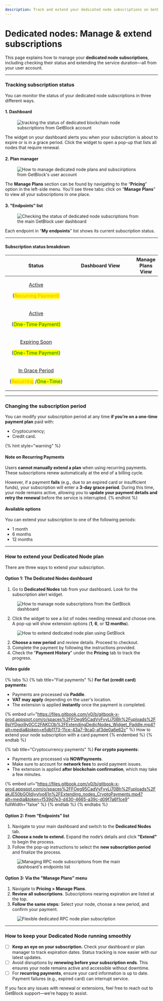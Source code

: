 ```yaml
---
description: Track and extend your dedicated node subscriptions on GetBlock.
---
```


# Dedicated nodes: Manage & extend subscriptions

This page explains how to manage your **dedicated node subscriptions**, including checking their status and extending the service duration—all from your user account.

***

### Tracking subscription status

You can monitor the status of your dedicated node subscriptions in three different ways.

#### 1. Dashboard&#x20;

<figure><img src="../../.gitbook/assets/dedicated nodes widget.svg" alt="tracking the status of dedicated blockchain node subscriptions from GetBlock account"><figcaption></figcaption></figure>

The widget on your dashboard alerts you when your subscription is about to expire or is in a grace period. Click the widget to open a pop-up that lists all nodes that require renewal.

#### 2. Plan manager

<figure><img src="../../.gitbook/assets/extend_manage_plans.svg" alt="How to manage dedicated node plans and subsciriptions from GetBlock&#x27;s user account"><figcaption></figcaption></figure>

The **Manage Plans** section can be found by navigating to the “**Pricing**” option in the left-side menu. You'll see three tabs: click on “**Manage Plans**” to view all your subscriptions in one place.

#### 3. "Endpoints" list

<figure><img src="../../.gitbook/assets/extend_endpoint_list.svg" alt="Checking the status of dedicated node subscriptions from the main GetBlock user dashboard"><figcaption></figcaption></figure>

Each endpoint in “**My endpoints**” list shows its current subscription status.

***

#### Subscription status breakdown&#x20;

<table><thead><tr><th width="201.48828125" align="center">Status</th><th width="219.43359375" align="center">Dashboard View</th><th align="center" valign="middle">Manage Plans View</th></tr></thead><tbody><tr><td align="center"><p><a data-footnote-ref href="#user-content-fn-1">Active </a></p><p>(<mark style="color:orange;">Recurring Payment)</mark></p></td><td align="center"><img src="../../.gitbook/assets/Status_1 (1).svg" alt=""></td><td align="center" valign="middle"><img src="../../.gitbook/assets/Status_1(MP) (1).svg" alt=""></td></tr><tr><td align="center"><p><a data-footnote-ref href="#user-content-fn-2">Active </a></p><p>(<mark style="color:green;">One-Time Payment)</mark></p></td><td align="center"><img src="../../.gitbook/assets/Status_2 (1).svg" alt=""></td><td align="center" valign="middle"><img src="../../.gitbook/assets/Status_2(MP).svg" alt=""></td></tr><tr><td align="center"><p><a data-footnote-ref href="#user-content-fn-3">Expiring Soon </a></p><p>(<mark style="color:green;">One-Time Payment</mark>) </p></td><td align="center"><img src="../../.gitbook/assets/Status_3.svg" alt=""></td><td align="center" valign="middle"><img src="../../.gitbook/assets/Status_3(MP).svg" alt=""></td></tr><tr><td align="center"><p><a data-footnote-ref href="#user-content-fn-4">In Grace Period </a></p><p>(<mark style="color:orange;">Recurring</mark> /<mark style="color:green;">One-Time</mark>)</p></td><td align="center"><img src="../../.gitbook/assets/Status_4.svg" alt=""></td><td align="center" valign="middle"><img src="../../.gitbook/assets/Status_4(MP).svg" alt=""></td></tr></tbody></table>

***

### Changing the subscription period

You can modify your subscription period at any time **if you’re on a one-time payment plan** paid with:

* Cryptocurrency;
* Credit car&#x64;**.**&#x20;

{% hint style="warning" %}
#### Note on Recurring Payments

Users **cannot manually extend a plan** when using recurring payments. These subscriptions renew automatically at the end of a billing cycle.

However, if a payment **fails** (e.g., due to an expired card or insufficient funds), your subscription will enter a **3-day grace period**. During this time, your node remains active, allowing you to **update your payment details and retry the renewal** before the service is interrupted.
{% endhint %}

#### Available options

You can extend your subscription to one of the following periods:

* 1 month
* 6 months
* 12 months

***

### How to extend your Dedicated Node plan

There are three ways to extend your subscription.

#### Option 1: The Dedicated Nodes dashboard

1. Go to **Dedicated Nodes** tab from your dashboar&#x64;**.** Look for the subscription alert widget.

<figure><img src="../../.gitbook/assets/widget (dedicated nodes) 1.svg" alt="How to manage node subscriptions from the GetBlock dashboard"><figcaption></figcaption></figure>

2. Click the widget to see a list of nodes needing renewal and choose one. A pop-up will show extension options (**1**, **6**, or **12 months**).

<figure><img src="../../.gitbook/assets/extend_popup.svg" alt="How to extend dedicated node plan using GetBlock"><figcaption></figcaption></figure>

2. **Choose a new period** and review details. Proceed to checkout.&#x20;
3. Complete the payment by following the instructions provided.
4. Check the "**Payment History**" under the **Pricing** tab to track the progress.

#### Video guide

{% tabs %}
{% tab title="Fiat payments" %}
**For fiat (credit card) payments:**

* Payments are processed via **Paddle**.
* **VAT may apply** depending on the user's location.
* The extension is applied **instantly** once the payment is completed.



{% embed url="https://files.gitbook.com/v0/b/gitbook-x-prod.appspot.com/o/spaces%2FFOeg95CadVyFvyLi70Bh%2Fuploads%2F8pIYDgoi9y0CC2FAKCOb%2FExtendingDedicNodes_Widget_Paddle.mp4?alt=media&token=e5db1173-11ce-43a7-9ca0-af3de0a6e62c" %}
How to extend your node subscription with a card payment
{% endembed %}
{% endtab %}

{% tab title="Cryptocurrency payments" %}
**For crypto payments**:

* Payments are processed via **NOWPayments**.
* Make sure to account for **network fees** to avoid payment issues.
* The extension is applied **after blockchain confirmation**, which may take a few minutes.



{% embed url="https://files.gitbook.com/v0/b/gitbook-x-prod.appspot.com/o/spaces%2FFOeg95CadVyFvyLi70Bh%2Fuploads%2FakJE50bGOIdiyyIyo61n%2FExtending_nodes_CryptoPayments.mp4?alt=media&token=f539d7e3-d430-4665-a39c-d09f7a6f1ce9" fullWidth="false" %}
{% endtab %}
{% endtabs %}

#### Option 2: From “Endpoints” list

1. Navigate to your main dashboard and switch to the **Dedicated Nodes** tab.
2. **Choose a node to extend.** Expand the node’s details and click **"Extend"** to begin the process.
3. Follow the pop-up instructions to select the **new subscription period** and finalize the process.

<figure><img src="../../.gitbook/assets/extend_endpoint_guide.svg" alt="Managing RPC node subscriptions from the main dashboard&#x27;s endpoints list"><figcaption></figcaption></figure>

#### Option 3: Via the "Manage Plans" menu

1. Navigate to **Pricing > Manage Plans**.
2. **Review all subscriptions**. Subscriptions nearing expiration are listed at the top.
3. **Follow the same steps:** Select your node, choose a new period, and confirm your payment.

<figure><img src="../../.gitbook/assets/extend_plan_manager_guide.svg" alt="Flexible dedicated RPC node plan subscription"><figcaption></figcaption></figure>

***

### How to keep your Dedicated Node running smoothly

* [ ] **Keep an eye on your subscription.** Check your dashboard or plan manager to track expiration dates. Status tracking is now easier with our latest updates.
* [ ] Avoid disruptions by **renewing before your subscription ends**. This ensures your node remains active and accessible without downtime.
* [ ] For **recurring payments**, ensure your card information is up to date. Payment failures (e.g., expired card) can interrupt service.

If you face any issues with renewal or extensions, feel free to reach out to GetBlock support—we’re happy to assist.

[^1]: Your node subscription renews automatically at the end of each billing cycle using a saved payment method.

[^2]: The node is active under a one-time payment plan and will not renew automatically. To continue using the service, you’ll need to manually extend the subscription before it expires.

[^3]: The subscription will expire soon (within 3 days). Renewal is required.

[^4]: After the subscription expires, there is a 3-day grace period where the node remains active. During this time, you can renew your subscription or resolve payment issues (update billing details).
